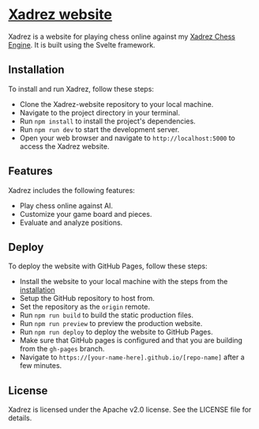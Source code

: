 # [Xadrez website](https://jovialen.github.io/xadrez-website)

Xadrez is a website for playing chess online against my
[Xadrez Chess Engine](https://github.com/jovialen/xadrez).
It is built using the Svelte framework.

## Installation

To install and run Xadrez, follow these steps:

- Clone the Xadrez-website repository to your local machine.
- Navigate to the project directory in your terminal.
- Run `npm install` to install the project's dependencies.
- Run `npm run dev` to start the development server.
- Open your web browser and navigate to `http://localhost:5000` to access the Xadrez website.

## Features

Xadrez includes the following features:

- Play chess online against AI.
- Customize your game board and pieces.
- Evaluate and analyze positions.

## Deploy

To deploy the website with GitHub Pages, follow these steps:

- Install the website to your local machine with the steps from the [installation](#installation)
- Setup the GitHub repository to host from.
- Set the repository as the `origin` remote.
- Run `npm run build` to build the static production files.
- Run `npm run preview` to preview the production website.
- Run `npm run deploy` to deploy the website to GitHub Pages.
- Make sure that GitHub pages is configured and that you are building from the `gh-pages` branch.
- Navigate to `https://[your-name-here].github.io/[repo-name]` after a few minutes.

## License

Xadrez is licensed under the Apache v2.0 license. See the LICENSE file for details.
